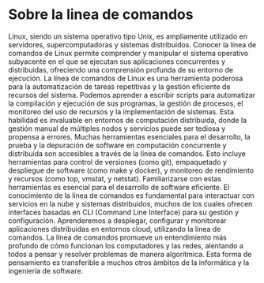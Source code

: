 # Sobre la linea de comandos

Linux, siendo un sistema operativo tipo Unix, es ampliamente utilizado en servidores,
supercomputadoras y sistemas distribuidos. Conocer la línea de comandos de Linux permite
comprender y manipular el sistema operativo subyacente en el que se ejecutan sus
aplicaciones concurrentes y distribuidas, ofreciendo una comprensión profunda de su
entorno de ejecución.
La línea de comandos de Linux es una herramienta poderosa para la automatización de
tareas repetitivas y la gestión eficiente de recursos del sistema. Podemos aprender a
escribir scripts para automatizar la compilación y ejecución de sus programas, la gestión de
procesos, el monitoreo del uso de recursos y la implementación de sistemas. Esta habilidad
es invaluable en entornos de computación distribuida, donde la gestión manual de múltiples
nodos y servicios puede ser tediosa y propensa a errores.
Muchas herramientas esenciales para el desarrollo, la prueba y la depuración de software
en computación concurrente y distribuida son accesibles a través de la línea de comandos.
Esto incluye herramientas para control de versiones (como git), empaquetado y despliegue
de software (como make y docker), y monitoreo de rendimiento y recursos (como top,
vmstat, y netstat). Familiarizarse con estas herramientas es esencial para el desarrollo de
software eficiente.
El conocimiento de la línea de comandos es fundamental para interactuar con servicios en
la nube y sistemas distribuidos, muchos de los cuales ofrecen interfaces basadas en CLI
(Command Line Interface) para su gestión y configuración. Aprenderemos a desplegar,
configurar y monitorear aplicaciones distribuidas en entornos cloud, utilizando la línea de
comandos.
La línea de comandos promueve un entendimiento más profundo de cómo funcionan los
computadores y las redes, alentando a todos a pensar y resolver problemas de manera
algorítmica. Esta forma de pensamiento es transferible a muchos otros ámbitos de la
informática y la ingeniería de software.
